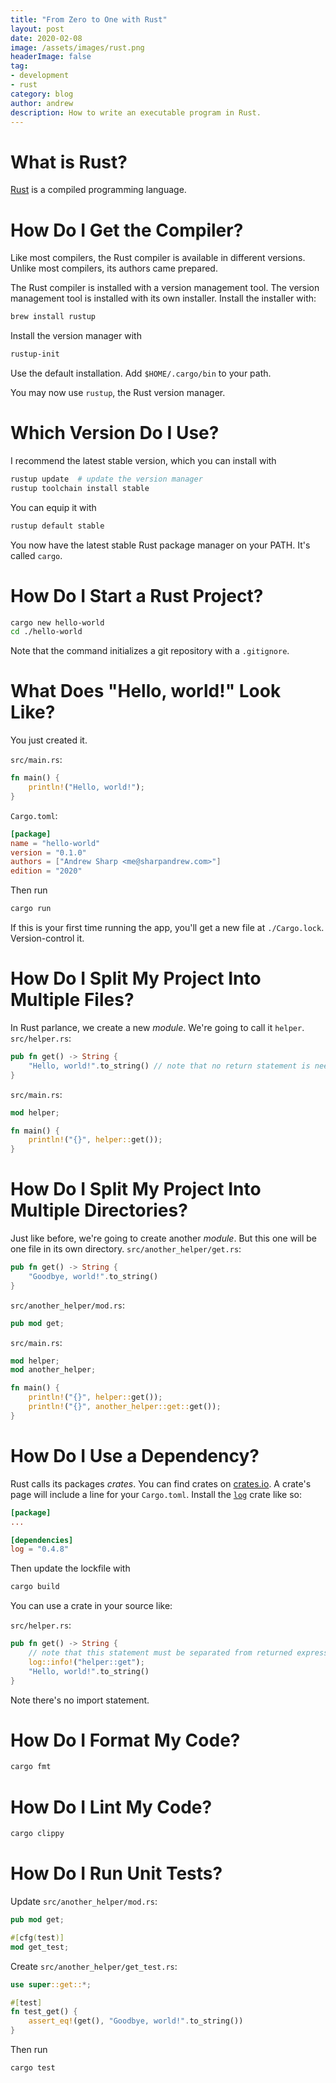 ```yaml
---
title: "From Zero to One with Rust"
layout: post
date: 2020-02-08
image: /assets/images/rust.png
headerImage: false
tag:
- development
- rust
category: blog
author: andrew
description: How to write an executable program in Rust.
---
```


# What is Rust?
[Rust](https://www.rust-lang.org/) is a compiled programming language.

# How Do I Get the Compiler?
Like most compilers, the Rust compiler is available in different versions. Unlike most
compilers, its authors came prepared.

The Rust compiler is installed with a version management tool. The version management tool
is installed with its own installer. Install the installer with:
```bash
brew install rustup
```

Install the version manager with
```bash
rustup-init
```

Use the default installation. Add `$HOME/.cargo/bin` to your path.

You may now use `rustup`, the Rust version manager.

# Which Version Do I Use?
I recommend the latest stable version, which you can install with
```bash
rustup update  # update the version manager
rustup toolchain install stable
```

You can equip it with
```bash
rustup default stable
```

You now have the latest stable Rust package manager on your PATH. It's
called `cargo`.

# How Do I Start a Rust Project?
```bash
cargo new hello-world
cd ./hello-world
```

Note that the command initializes a git repository with a `.gitignore`.

# What Does "Hello, world!" Look Like?
You just created it.

`src/main.rs`:
```rust
fn main() {
    println!("Hello, world!");
}
```

`Cargo.toml`:
```toml
[package]
name = "hello-world"
version = "0.1.0"
authors = ["Andrew Sharp <me@sharpandrew.com>"]
edition = "2020"
```

Then run
```bash
cargo run
```

If this is your first time running the app, you'll get a new
file at `./Cargo.lock`. Version-control it.

# How Do I Split My Project Into Multiple Files?
In Rust parlance, we create a new *module*. We're going to call it `helper`.
`src/helper.rs`:
```rust
pub fn get() -> String {
    "Hello, world!".to_string() // note that no return statement is needed
}
```

`src/main.rs`:
```rust
mod helper;

fn main() {
    println!("{}", helper::get());
}
```

# How Do I Split My Project Into Multiple Directories?
Just like before, we're going to create another *module*. But this one will be one
file in its own directory.
`src/another_helper/get.rs`:
```rust
pub fn get() -> String {
    "Goodbye, world!".to_string()
}
```

`src/another_helper/mod.rs`:
```rust
pub mod get;
```

`src/main.rs`:
```rust
mod helper;
mod another_helper;

fn main() {
    println!("{}", helper::get());
    println!("{}", another_helper::get::get());
}
```

# How Do I Use a Dependency?
Rust calls its packages *crates*. You can find crates on [crates.io](https://crates.io/).
A crate's page will include a line for your `Cargo.toml`. Install the [`log`](https://crates.io/crates/log)
crate like so:

```toml
[package]
...

[dependencies]
log = "0.4.8"
```

Then update the lockfile with
```bash
cargo build
```

You can use a crate in your source like:

`src/helper.rs`:
```rust
pub fn get() -> String {
    // note that this statement must be separated from returned expression with semicolon
    log::info!("helper::get");
    "Hello, world!".to_string()
}
```

Note there's no import statement.

# How Do I Format My Code?
```bash
cargo fmt
```

# How Do I Lint My Code?
```bash
cargo clippy
```

# How Do I Run Unit Tests?
Update `src/another_helper/mod.rs`:
```rust
pub mod get;

#[cfg(test)]
mod get_test;
```

Create `src/another_helper/get_test.rs`:
```rust
use super::get::*;

#[test]
fn test_get() {
    assert_eq!(get(), "Goodbye, world!".to_string())
}
```

Then run
```bash
cargo test
```
